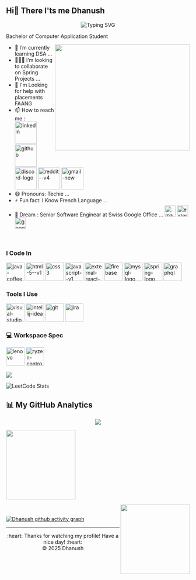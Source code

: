 ## Hi👋 There I'ts me Dhanush
<p align="center"><img src="https://readme-typing-svg.demolab.com/?font=Fira+Code&size=25&pause=1000&color=50fa7b&center=true&vCenter=true&width=435&lines=Hello+I%27m+Dhanush+%F0%9F%91%8B;Java+Developer+%F0%9F%8C%90;Programmer+%F0%9F%91%A8%E2%80%8D%F0%9F%92%BB;Future+Software+Engineer+%F0%9F%92%AB" alt="Typing SVG" /></p> 

Bachelor of Computer Application Student

<img align="right" width="370" height="290" src="https://i.pinimg.com/originals/47/f0/34/47f0342cec72b800463bf003eac1257e.gif">

- 🌱 I’m currently learning DSA ...
- 🧑‍🤝‍🧑 I’m looking to collaborate on Spring Projects ...
- 🤔 I'm Looking for help with placements FAANG 
- 📫 How to reach me :
  <br /> [<img width="60" height="60" src="https://img.icons8.com/fluency/48/linkedin.png" alt="linkedin"/>](https://www.linkedin.com/in/dhanush962/) [<img width="60" height="60" src="https://img.icons8.com/ios-filled/50/github.png" alt="github"/>](https://github.com/Shikamaruna) [<img width="60" height="60" src="https://img.icons8.com/color/48/discord-logo.png" alt="discord-logo"/>](https://discord.com/channels/@me) [<img width="60" height="60" src="https://img.icons8.com/doodle/48/reddit--v4.png" alt="reddit--v4"/>](u/Outrageous_Shake_414) [<img width="60" height="60" src="https://img.icons8.com/color/48/gmail-new.png" alt="gmail-new"/>](dhanushgiri962@gmail.com)
- 😄 Pronouns: Techie ...
- ⚡ Fun fact: I Know French Language ...
- 💬 Dream : Senior Software Enginear at Swiss Google Office ... <img width="30" height="30" src="https://img.icons8.com/emoji/48/man-technologyst.png" alt="man-technologyst"/> <img width="30" height="30" src="https://img.icons8.com/external-creatype-flat-colourcreatype/64/external-flag-flags-creatype-flat-colourcreatype-76.png" alt="external-flag-flags-creatype-flat-colourcreatype-76"/> <img width="30" height="30" src="https://img.icons8.com/color/48/google-logo.png" alt="google-logo"/>
<br/>


### I Code In
<img width="50" height="50" src="https://img.icons8.com/color/48/java-coffee-cup-logo--v1.png" alt="java-coffee-cup-logo--v1"/> <img width="50" height="50" src="https://img.icons8.com/color/48/html-5--v1.png" alt="html-5--v1"/> <img width="50" height="50" src="https://img.icons8.com/color/48/css3.png" alt="css3"/> <img width="50" height="50" src="https://img.icons8.com/color/48/javascript--v1.png" alt="javascript--v1"/> <img width="50" height="50" src="https://img.icons8.com/external-tal-revivo-color-tal-revivo/24/external-react-a-javascript-library-for-building-user-interfaces-logo-color-tal-revivo.png" alt="external-react-a-javascript-library-for-building-user-interfaces-logo-color-tal-revivo"/> <img width="50" height="50" src="https://img.icons8.com/color/48/firebase.png" alt="firebase"/> <img width="50" height="50" src="https://img.icons8.com/fluency/48/mysql-logo.png" alt="mysql-logo"/> <img width="50" height="50" src="https://img.icons8.com/color/48/spring-logo.png" alt="spring-logo"/> <img width="50" height="50" src="https://img.icons8.com/fluency/48/graphql.png" alt="graphql"/>


### Tools I Use
<img width="50" height="50" src="https://img.icons8.com/fluency/48/visual-studio-code-2019.png" alt="visual-studio-code-2019"/> <img width="50" height="50" src="https://img.icons8.com/fluency/48/intellij-idea.png" alt="intellij-idea"/> <img width="50" height="50" src="https://img.icons8.com/color/48/git.png" alt="git"/> <img width="50" height="50" src="https://img.icons8.com/color/48/jira.png" alt="jira"/>

### 💻 Workspace Spec
<img width="50" height="50" src="https://img.icons8.com/color/48/lenovo.png" alt="lenovo"/> <img width="50" height="50" src="https://img.icons8.com/fluency-systems-regular/48/ryzen-controller.png" alt="ryzen-controller"/> 


<img src="https://img.shields.io/badge/-LeetCode-FFA116?style=for-the-badge&logo=LeetCode&logoColor=black"/>

![LeetCode Stats](https://leetcard.jacoblin.cool/dhanushvaithi?theme=dark&font=Marcellus&ext=contest)


📊 My GitHub Analytics
---
<p align="center">
  <img src="https://github-readme-streak-stats.herokuapp.com/?user=Shikamaruna&theme=material-palenight" />
</p>

<p float="left" >
  <img height="190" src="https://github-readme-stats.vercel.app/api?username=Shikamaruna&show_icons=true&theme=material-palenight&count_private=true&include_all_commits=true" /> 
</p>

<p float="right" >
  <img align="right" height="190" src="https://github-readme-stats.vercel.app/api/top-langs/?username=Shikamaruna&theme=material-palenight&layout=compact&langs_count=8" />
</p>


<!---
<p align="center">
  <img src="https://activity-graph.herokuapp.com/graph?username=Shikamaruna&theme=material-palenight" />
</p>
--->
<br/>


[![Dhanush github activity graph](https://github-readme-activity-graph.vercel.app/graph?username=Shikamaruna&bg_color=120c0f&color=faf5f9&line=24b75d&point=f4f1f1&area=true&hide_border=true)](https://github.com/ashutosh00710/github-readme-activity-graph)

---
<div align="center">
  :heart: Thanks for watching my profile! Have a nice day! :heart: <br/>
  &copy; 2025 Dhanush
</div>





<!---
Shikamaruna/Shikamaruna is a ✨ special ✨ repository because its `README.md` (this file) appears on your GitHub profile.
You can click the Preview link to take a look at your changes.
--->
